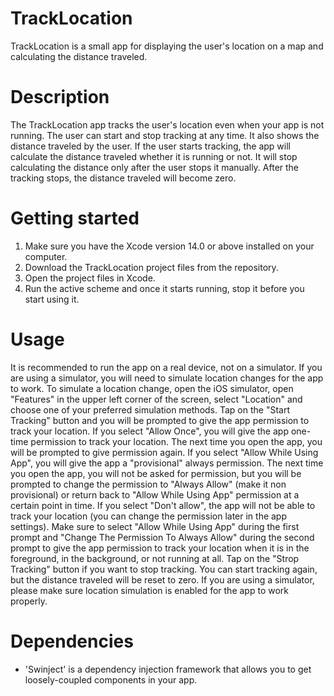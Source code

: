 #  TrackLocation

TrackLocation is a small app for displaying the user's location on a map and calculating the distance traveled.

#  Description

The TrackLocation app tracks the user's location even when your app is not running.
The user can start and stop tracking at any time. It also shows the distance traveled by the user.
If the user starts tracking, the app will calculate the distance traveled whether it is running or not.
It will stop calculating the distance only after the user stops it manually.
After the tracking stops, the distance traveled will become zero.

#  Getting started

1. Make sure you have the Xcode version 14.0 or above installed on your computer.
2. Download the TrackLocation project files from the repository.
3. Open the project files in Xcode.
4. Run the active scheme and once it starts running, stop it before you start using it.

#  Usage

It is recommended to run the app on a real device, not on a simulator.
If you are using a simulator, you will need to simulate location changes for the app to work.
To simulate a location change, open the iOS simulator, open "Features" in the upper left corner 
of the screen, select "Location" and choose one of your preferred simulation methods.
Tap on the "Start Tracking" button and you will be prompted to give the app permission to track your location.
If you select "Allow Once", you will give the app one-time permission to track your location. 
The next time you open the app, you will be prompted to give permission again.
If you select "Allow While Using App", you will give the app a "provisional" always permission.
The next time you open the app, you will not be asked for permission, but you will be prompted to change 
the permission to "Always Allow" (make it non provisional) or return back to "Allow While Using App" permission at a certain point in time.
If you select "Don't allow", the app will not be able to track your location (you can change the permission later in the app settings).
Make sure to select "Allow While Using App" during the first prompt and "Change The Permission To Always Allow" during the second prompt 
to give the app permission to track your location when it is in the foreground, in the background, or not running at all.
Tap on the "Strop Tracking" button if you want to stop tracking. You can start tracking again, but the distance traveled will be reset to zero.
If you are using a simulator, please make sure location simulation is enabled for the app to work properly.

# Dependencies

* 'Swinject' is a dependency injection framework that allows you to get loosely-coupled components in your app.
